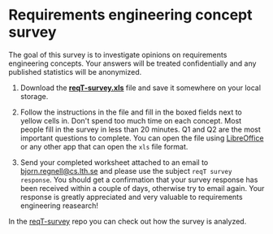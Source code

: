 # Requirements engineering concept survey

The goal of this survey is to investigate opinions on requirements engineering concepts. Your answers will be treated confidentially and any published statistics will be anonymized. 

1. Download the **[reqT-survey.xls]** file and save it somewhere on your local storage.

2. Follow the instructions in the file and fill in the boxed fields next to yellow cells in. Don't spend too much time on each concept. Most people fill in the survey in less than 20 minutes. Q1 and Q2 are the most important questions to complete. You can open the file using [LibreOffice] or any other app that can open the `xls` file format.

3. Send your completed worksheet attached to an email to bjorn.regnell@cs.lth.se and please use the subject `reqT survey response`. You should get a confirmation that your survey response has been received within a couple of days, otherwise try to email again. Your response is greatly appreciated and very valuable to requirements engineering reasearch!

In the [reqT-survey] repo you can check out how the survey is analyzed.

[reqT-survey.xls]: https://github.com/bjornregnell/reqT-survey/raw/master/survey/reqT-survey.xls
[LibreOffice]: https://www.libreoffice.org/download/
[reqT-survey]: https://github.com/bjornregnell/reqT-survey
